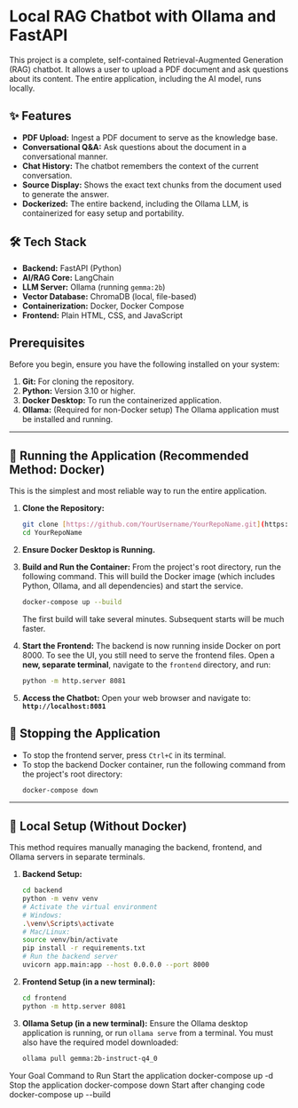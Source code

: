 # Local RAG Chatbot with Ollama and FastAPI

This project is a complete, self-contained Retrieval-Augmented Generation (RAG) chatbot. It allows a user to upload a PDF document and ask questions about its content. The entire application, including the AI model, runs locally.

## ✨ Features

- **PDF Upload:** Ingest a PDF document to serve as the knowledge base.
- **Conversational Q&A:** Ask questions about the document in a conversational manner.
- **Chat History:** The chatbot remembers the context of the current conversation.
- **Source Display:** Shows the exact text chunks from the document used to generate the answer.
- **Dockerized:** The entire backend, including the Ollama LLM, is containerized for easy setup and portability.

## 🛠️ Tech Stack

- **Backend:** FastAPI (Python)
- **AI/RAG Core:** LangChain
- **LLM Server:** Ollama (running `gemma:2b`)
- **Vector Database:** ChromaDB (local, file-based)
- **Containerization:** Docker, Docker Compose
- **Frontend:** Plain HTML, CSS, and JavaScript

##  Prerequisites

Before you begin, ensure you have the following installed on your system:

1.  **Git:** For cloning the repository.
2.  **Python:** Version 3.10 or higher.
3.  **Docker Desktop:** To run the containerized application.
4.  **Ollama:** (Required for non-Docker setup) The Ollama application must be installed and running.

---

## 🚀 Running the Application (Recommended Method: Docker)

This is the simplest and most reliable way to run the entire application.

1.  **Clone the Repository:**
    ```bash
    git clone [https://github.com/YourUsername/YourRepoName.git](https://github.com/YourUsername/YourRepoName.git)
    cd YourRepoName
    ```

2.  **Ensure Docker Desktop is Running.**

3.  **Build and Run the Container:**
    From the project's root directory, run the following command. This will build the Docker image (which includes Python, Ollama, and all dependencies) and start the service.
    ```bash
    docker-compose up --build
    ```
    The first build will take several minutes. Subsequent starts will be much faster.

4.  **Start the Frontend:**
    The backend is now running inside Docker on port 8000. To see the UI, you still need to serve the frontend files. Open a **new, separate terminal**, navigate to the `frontend` directory, and run:
    ```bash
    python -m http.server 8081
    ```

5.  **Access the Chatbot:**
    Open your web browser and navigate to:
    **`http://localhost:8081`**

## 🛑 Stopping the Application

-   To stop the frontend server, press `Ctrl+C` in its terminal.
-   To stop the backend Docker container, run the following command from the project's root directory:
    ```bash
    docker-compose down
    ```

---

## 🔧 Local Setup (Without Docker)

This method requires manually managing the backend, frontend, and Ollama servers in separate terminals.

1.  **Backend Setup:**
    ```bash
    cd backend
    python -m venv venv
    # Activate the virtual environment
    # Windows:
    .\venv\Scripts\activate
    # Mac/Linux:
    source venv/bin/activate
    pip install -r requirements.txt
    # Run the backend server
    uvicorn app.main:app --host 0.0.0.0 --port 8000
    ```

2.  **Frontend Setup (in a new terminal):**
    ```bash
    cd frontend
    python -m http.server 8081
    ```

3.  **Ollama Setup (in a new terminal):**
    Ensure the Ollama desktop application is running, or run `ollama serve` from a terminal. You must also have the required model downloaded:
    ```bash
    ollama pull gemma:2b-instruct-q4_0
    ```



Your Goal	                Command to Run
Start the application	    docker-compose up -d
Stop the application	    docker-compose down
Start after changing code	docker-compose up --build
